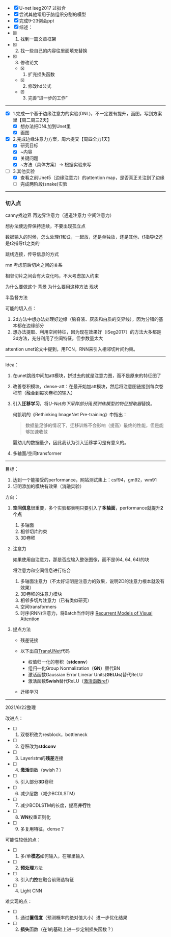 * [x] U-net iseg2017 过拟合
* [x] 尝试其他常用于脑组织分割的模型
* [x] 完成9-23例会ppt
* [x] 综述：
* [x] 1. 找到一篇文章框架
* [x] 2. 找一些自己的内容往里面填充替换
* [x] 3. 修改论文
  * [x] 1. 扩充损失函数
  * [x] 2. 修改hd公式
  * [x] 3. 完善“进一步的工作”

---

- [x] 1.完成一个基于边缘注意力的实验(DNL)，不一定要有提升，画图，写到方案里【周二周三2天】
  - [x] 想办法把DNL加到Unet里
  - [x] 画图
- [x] 2.完成边缘注意力方案，周六提交【周四全力1天】
  - [x] 研究目标
  - [x] ~内容
  - [x] 关键问题
  - [x] ~方法（具体方案）-> 根据实验来写
- [ ] 3.其他实验
  - [x] 查看之前Unet5（边缘注意力）的attention map，是否真正关注到了边缘
  - [ ] 完成两阶段(snake)实验

---

### 切入点

canny找边界 再边界注意力（通道注意力 空间注意力）

想办法使边界保持连续，不要出现孤立点

数据输入的时候，怎么处理t1和t2，一起放，还是单独放，还是其他，t1指导t2还是t2指导t1之类的

跳线连接，传导信息的方式

rnn 考虑前后切片之间的关系

相邻切片之间会有大变化吗，不大考虑加入约束

为什么要做这个 背景
为什么要用这种方法 现状



半监督方法



可能的切入点：

1. 2d方法中想办法处理好边缘（脑脊液、灰质和白质的交界线），因为分错的基本都在边缘部分
2. 想办法提取、利用空间特征，因为现在效果好（iSeg2017）的方法大多都是3d方法，充分利用了空间特征，但参数量太大



attention unet论文中提到，用FCN，RNN来引入相邻切片间约束。

---

Idea：

1. 在unet跳线中间加att模块，拼过去的就是注意力图，而不是原来的特征图了

2. 改善卷积模块，dense-att：在最开始加att模块，然后将注意图链接到每次卷积前（融合到每次卷积的输入）

3. 引入**迁移学习**，将*U-Net的下采样部分*用*预训练模型的特征提取器*替换。

   何凯明的《Rethinking ImageNet Pre-training》中指出：

   > 数据量足够的情况下，迁移训练不会影响（提高）最终的性能，但是能够加速收敛

   婴幼儿的数据量少，因此我认为引入迁移学习是有意义的。
   
4. 多轴面/空间transformer

---

目标：

1. 达到一个能接受的performance，网站测试集上：csf94，gm92，wm91
2. 证明添加的模块有效果（消融实验）

方向：

1. **空间信息**很重要，多个实验都表明只要引入了**多轴面**，performance就提升**2个点**

   1. 多轴面
   2. 相邻切片约束
   3. 3D卷积

2. 注意力

   如果使用自注意力，那是否应输入整张图像，而不是(64, 64, 64)的块

   将注意力和空间信息进行结合
   
   1. 多轴面注意力（不太好证明是注意力的效果，说明2D的注意力根本就没有效果）
   2. 3D卷积的注意力模块
   3. 相邻多切片注意力（已有类似研究）
   4. 空间transformers
   5. 时序(RNN)注意力，将Batch当作时序 [Recurrent Models of Visual Attention](https://papers.nips.cc/paper/2014/file/09c6c3783b4a70054da74f2538ed47c6-Paper.pdf) 
   
3. 提点方法

   - 残差链接
   - 以下出自[TransUNet](https://github.com/Beckschen/TransUNet/blob/main/networks/vit_seg_modeling_resnet_skip.py)代码

     - 权值归一化的卷积（**stdconv**）
     - 组归一化Group Normalization（**GN**）替代BN
     - 激活函数Gaussian Error Linerar Units(**GELUs**)替代ReLU
     - 激活函数**Swish**替代ReLU（[激活函数ref](https://www.cnblogs.com/makefile/p/activation-function.html)）

   - 迁移学习

---

2021/6/22整理

改进点：

- [ ] 1. 双卷积改为resblock，bottleneck
- [ ] 2. 卷积改为**stdconv**
- [ ] 3. Layerlstm的**残差**连接
- [ ] 4. **激活**函数（swish？）
- [ ] 5. 引入部分**3D**卷积
- [ ] 6. 减少层数（减少BCDLSTM）
- [ ] 7. 减少BCDLSTM的长度，提高**并行**性
- [ ] 8. **WN**权重正则化
- [ ] 9. 多复用特征，dense？

可能性较低的点：

- [ ] 1. 多/单**模态**如何输入，在哪里输入
- [ ] 2. **预处理**方法
- [ ] 3. 引入**门控**在融合前筛选特征
- [ ] 4. Light CNN

难实现的点：

- [ ] 1. 通过**置信度**（预测概率的绝对值大小）进一步优化结果
- [ ] 2. **损失**函数（在1的基础上进一步定制损失函数？）